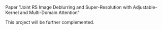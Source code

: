 Paper "Joint RS Image Deblurring and Super-Resolution with Adjustable-Kernel and Multi-Domain Attention"

This project will be further complemented. 
